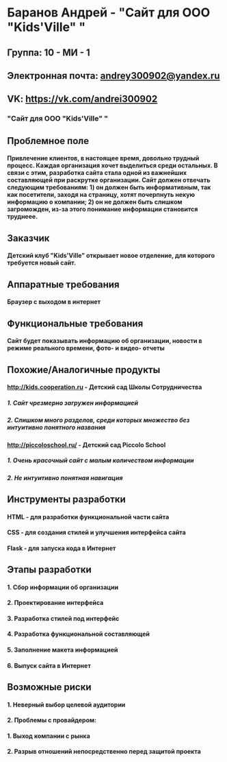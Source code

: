 # Баранов Андрей - "Сайт для ООО "Kids'Ville" "
## Группа: 10 - МИ - 1
## Электронная почта: andrey300902@yandex.ru
## VK: https://vk.com/andrei300902
### "Сайт для ООО "Kids'Ville" "
## Проблемное поле
####  Привлечение клиентов, в настоящее время, довольно трудный процесс. Каждая организация хочет выделиться среди остальных. В связи с этим, разработка сайта стала одной из важнейших составляющей при раскрутке организации. Сайт должен отвечать следующим требованиям: 1) он должен быть информативным, так как посетители, заходя на страницу, хотят почерпнуть некую информацию о компании; 2) он не должен быть слишком загроможден, из-за этого понимание информации становится труднеее.
## Заказчик
#### Детский клуб "Kids'Ville" открывает новое отделение, для которого требуется новый сайт.
## Аппаратные требования
#### Браузер с выходом в интернет
## Функциональные требования
#### Сайт будет показывать информацию об организации, новости в режиме реального времени, фото- и видео- отчеты
## Похожие/Аналогичные продукты
#### http://kids.cooperation.ru - Детский сад Школы Сотрудничества
##### 1. Сайт чрезмерно загружен информацией
##### 2. Слишком много разделов, среди которых множество без интуитивно понятного названия
#### http://piccoloschool.ru/ - Детский сад Piccolo School
##### 1. Очень красочный сайт с малым количеством информации
##### 2. Не интуитивно понятная навигация
## Инструменты разработки
#### HTML - для разработки функциональной части сайта
#### CSS - для создания стилей и улучшения интерфейса сайта
#### Flask - для запуска кода в Интернет
## Этапы разработки
#### 1. Сбор информации об организации
#### 2. Проектирование интерфейса
#### 3. Разработка стилей под интерфейс
#### 4. Разработка функциональной составляющей
#### 5. Заполнение макета информацией
#### 6. Выпуск сайта в Интернет
## Возможные риски
#### 1. Неверный выбор целевой аудитории
#### 2. Проблемы с провайдером:
####   1. Выход компании с рынка
####   2. Разрыв отношений непосредственно перед защитой проекта
